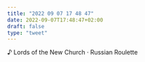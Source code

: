 ```yaml
---
title: "2022 09 07 17 48 47"
date: 2022-09-07T17:48:47+02:00
draft: false
type: "tweet"
---
```


♪ Lords of the New Church · Russian Roulette

